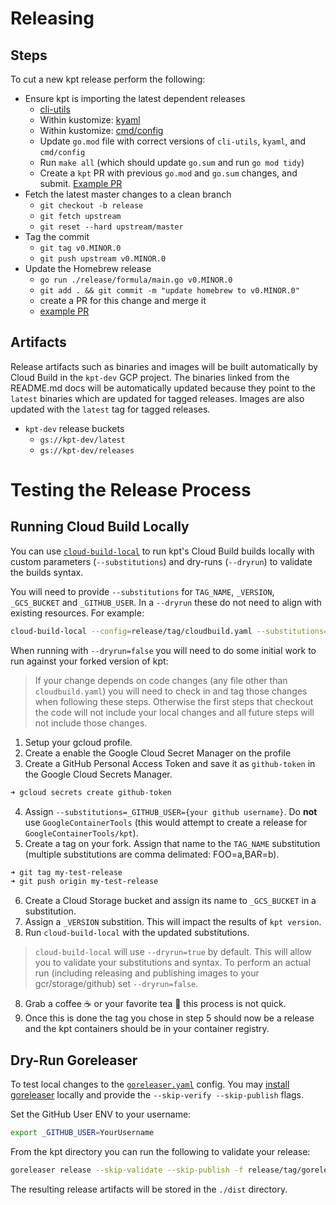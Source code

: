# Releasing

## Steps

To cut a new kpt release perform the following:

- Ensure kpt is importing the latest dependent releases
  - [cli-utils](https://github.com/kubernetes-sigs/cli-utils/tree/master/release)
  - Within kustomize: [kyaml](https://github.com/kubernetes-sigs/kustomize/blob/master/releasing)
  - Within kustomize: [cmd/config](https://github.com/kubernetes-sigs/kustomize/blob/master/releasing)
  - Update `go.mod` file with correct versions of `cli-utils`, `kyaml`, and `cmd/config`
  - Run `make all` (which should update `go.sum` and run `go mod tidy`)
  - Create a `kpt` PR with previous `go.mod` and `go.sum` changes, and submit. [Example PR](https://github.com/GoogleContainerTools/kpt/pull/594)
- Fetch the latest master changes to a clean branch
  - `git checkout -b release`
  - `git fetch upstream`
  - `git reset --hard upstream/master`
- Tag the commit
  - `git tag v0.MINOR.0`
  - `git push upstream v0.MINOR.0`
- Update the Homebrew release
  - `go run ./release/formula/main.go v0.MINOR.0`
  - `git add . && git commit -m "update homebrew to v0.MINOR.0"`
  - create a PR for this change and merge it
  - [example PR](https://github.com/GoogleContainerTools/kpt/pull/331/commits/baf33d8ed214f2c5e106ec6e963ad736e5ff4d98#diff-d69e3adb302ee3e84814136422cbf872)

## Artifacts

Release artifacts such as binaries and images will be built automatically by Cloud Build in the
`kpt-dev` GCP project.  The binaries linked from the README.md docs will be automatically updated
because they point to the `latest` binaries which are updated for tagged releases.  Images are
also updated with the `latest` tag for tagged releases.

- `kpt-dev` release buckets
  - `gs://kpt-dev/latest`
  - `gs://kpt-dev/releases`

# Testing the Release Process

## Running Cloud Build Locally

You can use [`cloud-build-local`](https://github.com/GoogleCloudPlatform/cloud-build-local)
to run kpt's Cloud Build builds locally with custom parameters (`--substitutions`)
and dry-runs (`--dryrun`) to validate the builds syntax.

You will need to provide `--substitutions` for `TAG_NAME`, `_VERSION`,
`_GCS_BUCKET` and `_GITHUB_USER`. In a `--dryrun` these do not need to align
with existing resources. For example:

```sh
cloud-build-local --config=release/tag/cloudbuild.yaml --substitutions=TAG_NAME=test,_VERSION=test,_GCS_BUCKET=test,_GITHUB_USER=test --dryrun=true .
```

When running with `--dryrun=false` you will need to do some initial work to run
against your forked version of kpt:

> If your change depends on code changes (any file other than `cloudbuild.yaml`)
you will need to check in and tag those changes when following these steps.
Otherwise the first steps that checkout the code will not include your local
changes and all future steps will not include those changes.

1. Setup your gcloud profile.
2. Create a enable the Google Cloud Secret Manager on the profile
3. Create a GitHub Personal Access Token and save it as `github-token` in the
Google Cloud Secrets Manager.

```sh
➜ gcloud secrets create github-token
```

4. Assign `--substitutions=_GITHUB_USER={your github username}`. Do **not** use
`GoogleContainerTools` (this would attempt to create a release for
`GoogleContainerTools/kpt`).
5. Create a tag on your fork. Assign that name to the `TAG_NAME`
substitution (multiple substitutions are comma delimated: FOO=a,BAR=b).

```sh
➜ git tag my-test-release
➜ git push origin my-test-release
```

6. Create a Cloud Storage bucket and assign its name to `_GCS_BUCKET` in a
substitution.
7. Assign a `_VERSION` substition. This will impact the results of
`kpt version`.
7. Run `cloud-build-local` with the updated substitutions.

> `cloud-build-local` will use `--dryrun=true` by default. This will allow you
to validate your substitutions and syntax. To perform an actual run (including
releasing and publishing images to your gcr/storage/github) set
`--dryrun=false`.

8. Grab a coffee ☕ or your favorite tea 🍵 this process is not quick.
9. Once this is done the tag you chose in step 5 should now be a release and
the kpt containers should be in your container registry.

## Dry-Run Goreleaser

To test local changes to the [`goreleaser.yaml`](./tag/goreleaser.yaml) config. You may
[install goreleaser](https://goreleaser.com/install/) locally and provide the
`--skip-verify --skip-publish` flags.

Set the GitHub User ENV to your username:

```sh
export _GITHUB_USER=YourUsername
```

From the kpt directory you can run the following to validate your release:

```sh
goreleaser release --skip-validate --skip-publish -f release/tag/goreleaser.yaml
```

The resulting release artifacts will be stored in the `./dist` directory.